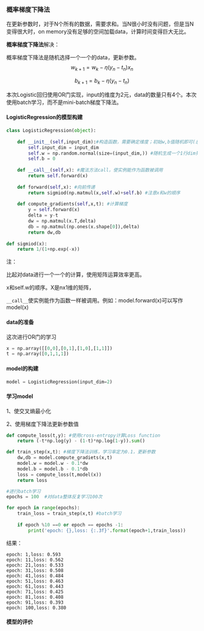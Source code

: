 ### 概率梯度下降法

在更新参数时，对于N个所有的数据，需要求和。当N很小时没有问题，但是当N变得很大时，on memory没有足够的空间加载data，计算时间变得巨大无比。

**概率梯度下降法**解决：

概率梯度下降法是随机选择一个一个的data，更新参数。
$$
w_{k+1} = w_{k}-\eta(y_{n}-t_{n})x_{n} 
$$

$$
b_{k+1} = b_{k}-\eta(y_{n}-t_{n})
$$



本次Logistic回归使用OR门实现，input的维度为2元，data的数量只有4个。本次使用batch学习，而不是mini-batch梯度下降法。

#### LogisticRegression的模型构建



```python
class LogisticRegression(object):
    
    def __init__(self,input_dim):#构造函数，需要确定维度；初始w,b值随机即可(总之都要学习 )
        self.input_dim = input_dim
        self.w = np.random.normal(size=(input_dim,)) #随机生成一个1行dim列的矩阵
        self.b = 0
        
    def __call__(self,x): #魔法方法call，使实例能作为函数被调用
        return self.forward(x)
    
    def forward(self,x): #向前传递
        return sigmiod(np.matmul(x,self.w)+self.b) #注意x和w的顺序
    
    def compute_gradients(self,x,t): #计算梯度
        y = self.forward(x)
        delta = y-t 
        dw = np.matmul(x.T,delta) 
        db = np.matmul(np.ones(x.shape[0]),delta)
        return dw,db
    
def sigmiod(x):
    return 1/(1+np.exp(-x))
```

注：

比起对data进行一个一个的计算，使用矩阵运算效率更高。

x和self.w的顺序。X是nx1维的矩阵，

`__call__`使实例能作为函数一样被调用。例如：model.forward(x)可以写作model(x)



#### data的准备

这次进行OR门的学习

```python
x = np.array([[0,0],[0,1],[1,0],[1,1]])
t = np.array([0,1,1,1])
```

#### model的构建

```python
model = LogisticRegression(input_dim=2)
```

#### 学习model

1、使交叉熵最小化

2、使用梯度下降法更新参数值

```python
def compute_loss(t,y): #使用cross-entropy计算Loss function
    return (-t*np.log(y) - (1-t)*np.log(1-y)).sum()

def train_step(x,t): #梯度下降法训练，学习率定为0.1，更新参数
    dw,db = model.compute_gradiets(x,t)
    model.w = model.w - 0.1*dw 
    model.b = model.b - 0.1*db
    loss = compute_loss(t,model(x))
    return loss

#进行batch学习
epochs = 100  #对data整体反复学习100次

for epoch in range(epochs):
    train_loss = train_step(x,t) #batch学习
    
    if epoch %10 ==0 or epoch == epochs -1:
        print('epoch: {},loss: {:.3f}'.format(epoch+1,train_loss))
```

结果：

```
epoch: 1,loss: 0.593
epoch: 11,loss: 0.562
epoch: 21,loss: 0.533
epoch: 31,loss: 0.508
epoch: 41,loss: 0.484
epoch: 51,loss: 0.463
epoch: 61,loss: 0.443
epoch: 71,loss: 0.425
epoch: 81,loss: 0.408
epoch: 91,loss: 0.393
epoch: 100,loss: 0.380
```



#### 模型的评价



```

```



